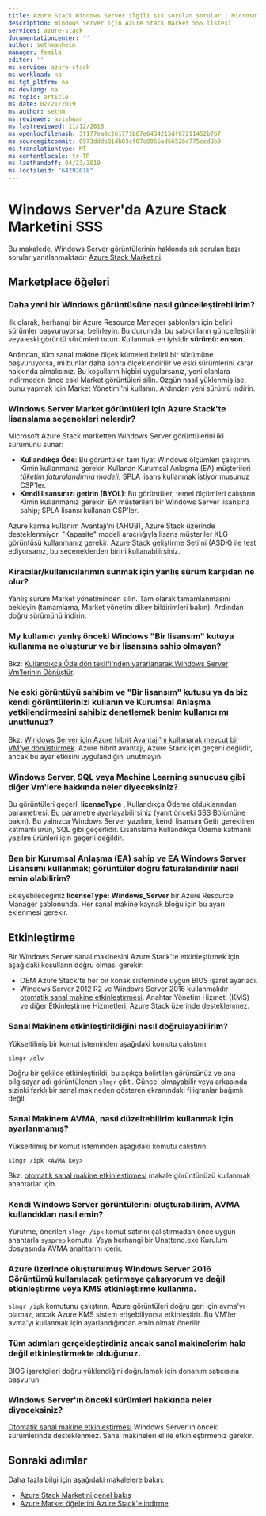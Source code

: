```yaml
---
title: Azure Stack Windows Server ilgili sık sorulan sorular | Microsoft Docs
description: Windows Server için Azure Stack Market SSS listesi
services: azure-stack
documentationcenter: ''
author: sethmanheim
manager: femila
editor: ''
ms.service: azure-stack
ms.workload: na
ms.tgt_pltfrm: na
ms.devlang: na
ms.topic: article
ms.date: 02/21/2019
ms.author: sethm
ms.reviewer: avishwan
ms.lastreviewed: 11/12/2018
ms.openlocfilehash: 3f177ea0c261771b67e6434215df67211452b767
ms.sourcegitcommit: 0973dddb81db03cf07c8966ad66526d775ced8b9
ms.translationtype: MT
ms.contentlocale: tr-TR
ms.lasthandoff: 04/23/2019
ms.locfileid: "64292018"
---
```

# <a name="windows-server-in-azure-stack-marketplace-faq"></a>Windows Server'da Azure Stack Marketini SSS

Bu makalede, Windows Server görüntülerinin hakkında sık sorulan bazı sorular yanıtlanmaktadır [Azure Stack Marketini](azure-stack-marketplace.md).

## <a name="marketplace-items"></a>Marketplace öğeleri

### <a name="how-do-i-update-to-a-newer-windows-image"></a>Daha yeni bir Windows görüntüsüne nasıl güncelleştirebilirim?

İlk olarak, herhangi bir Azure Resource Manager şablonları için belirli sürümler başvuruyorsa, belirleyin. Bu durumda, bu şablonların güncelleştirin veya eski görüntü sürümleri tutun. Kullanmak en iyisidir **sürümü: en son**.

Ardından, tüm sanal makine ölçek kümeleri belirli bir sürümüne başvuruyorsa, mi bunlar daha sonra ölçeklendirilir ve eski sürümlerini karar hakkında almalısınız. Bu koşulların hiçbiri uygularsanız, yeni olanlara indirmeden önce eski Market görüntüleri silin. Özgün nasıl yüklenmiş ise, bunu yapmak için Market Yönetimi'ni kullanın. Ardından yeni sürümü indirin.

### <a name="what-are-the-licensing-options-for-windows-server-marketplace-images-on-azure-stack"></a>Windows Server Market görüntüleri için Azure Stack'te lisanslama seçenekleri nelerdir?

Microsoft Azure Stack marketten Windows Server görüntülerini iki sürümünü sunar:

- **Kullandıkça Öde**: Bu görüntüler, tam fiyat Windows ölçümleri çalıştırın.
   Kimin kullanmanız gerekir: Kullanan Kurumsal Anlaşma (EA) müşterileri *tüketim faturalandırma modeli*; SPLA lisans kullanmak istiyor musunuz CSP'ler.
- **Kendi lisansınızı getirin (BYOL)**: Bu görüntüler, temel ölçümleri çalıştırın.
   Kimin kullanmanız gerekir: EA müşterileri bir Windows Server lisansına sahip; SPLA lisansı kullanan CSP'ler.

Azure karma kullanım Avantajı'nı (AHUB), Azure Stack üzerinde desteklenmiyor. "Kapasite" modeli aracılığıyla lisans müşteriler KLG görüntüsü kullanmanız gerekir. Azure Stack geliştirme Seti'ni (ASDK) ile test ediyorsanız, bu seçeneklerden birini kullanabilirsiniz.

### <a name="what-if-i-downloaded-the-wrong-version-to-offer-my-tenantsusers"></a>Kiracılar/kullanıcılarımın sunmak için yanlış sürüm karşıdan ne olur?

Yanlış sürüm Market yönetiminden silin. Tam olarak tamamlanmasını bekleyin (tamamlama, Market yönetim dikey bildirimleri bakın). Ardından doğru sürümünü indirin.

### <a name="what-if-my-user-incorrectly-checked-the-i-have-a-license-box-in-previous-windows-builds-and-they-dont-have-a-license"></a>My kullanıcı yanlış önceki Windows "Bir lisansım" kutuya kullanıma ne oluşturur ve bir lisansına sahip olmayan?

Bkz: [Kullandıkça Öde dön teklifi'nden yararlanarak Windows Server Vm'lerinin Dönüştür](/azure/virtual-machines/windows/hybrid-use-benefit-licensing#powershell-1).

### <a name="what-if-i-have-an-older-image-and-my-user-forgot-to-check-the-i-have-a-license-box-or-we-use-our-own-images-and-we-do-have-enterprise-agreement-entitlement"></a>Ne eski görüntüyü sahibim ve "Bir lisansım" kutusu ya da biz kendi görüntülerinizi kullanın ve Kurumsal Anlaşma yetkilendirmesini sahibiz denetlemek benim kullanıcı mı unuttunuz?

Bkz: [Windows Server için Azure hibrit Avantajı'nı kullanarak mevcut bir VM'ye dönüştürmek](/azure/virtual-machines/windows/hybrid-use-benefit-licensing#convert-an-existing-vm-using-azure-hybrid-benefit-for-windows-server). Azure hibrit avantajı, Azure Stack için geçerli değildir, ancak bu ayar etkisini uygulandığını unutmayın.

### <a name="what-about-other-vms-that-use-windows-server-such-as-sql-or-machine-learning-server"></a>Windows Server, SQL veya Machine Learning sunucusu gibi diğer Vm'lere hakkında neler diyeceksiniz?

Bu görüntüleri geçerli **licenseType** , Kullandıkça Ödeme olduklarından parametresi. Bu parametre ayarlayabilirsiniz (yanıt önceki SSS Bölümüne bakın). Bu yalnızca Windows Server yazılımı, kendi lisansını Getir gerektiren katmanlı ürün, SQL gibi geçerlidir. Lisanslama Kullandıkça Ödeme katmanlı yazılım ürünleri için geçerli değildir.

### <a name="i-have-an-enterprise-agreement-ea-and-will-be-using-my-ea-windows-server-license-how-do-i-make-sure-images-are-billed-correctly"></a>Ben bir Kurumsal Anlaşma (EA) sahip ve EA Windows Server Lisansımı kullanmak; görüntüler doğru faturalandırılır nasıl emin olabilirim?

Ekleyebileceğiniz **licenseType: Windows_Server** bir Azure Resource Manager şablonunda. Her sanal makine kaynak bloğu için bu ayarı eklenmesi gerekir.

## <a name="activation"></a>Etkinleştirme

Bir Windows Server sanal makinesini Azure Stack'te etkinleştirmek için aşağıdaki koşulların doğru olması gerekir:

- OEM Azure Stack'te her bir konak sisteminde uygun BIOS işaret ayarladı.
- Windows Server 2012 R2 ve Windows Server 2016 kullanmalıdır [otomatik sanal makine etkinleştirmesi](https://docs.microsoft.com/previous-versions/windows/it-pro/windows-server-2012-R2-and-2012/dn303421(v=ws.11)). Anahtar Yönetim Hizmeti (KMS) ve diğer Etkinleştirme Hizmetleri, Azure Stack üzerinde desteklenmez.

### <a name="how-can-i-verify-that-my-virtual-machine-is-activated"></a>Sanal Makinem etkinleştirildiğini nasıl doğrulayabilirim?

Yükseltilmiş bir komut isteminden aşağıdaki komutu çalıştırın:

```shell
slmgr /dlv
```

Doğru bir şekilde etkinleştirildi, bu açıkça belirtilen görürsünüz ve ana bilgisayar adı görüntülenen `slmgr` çıktı. Güncel olmayabilir veya arkasında sizinki farklı bir sanal makineden gösteren ekranındaki filigranlar bağımlı değil.

### <a name="my-vm-is-not-set-up-to-use-avma-how-can-i-fix-it"></a>Sanal Makinem AVMA, nasıl düzeltebilirim kullanmak için ayarlanmamış?

Yükseltilmiş bir komut isteminden aşağıdaki komutu çalıştırın:

```shell
slmgr /ipk <AVMA key>
```

Bkz: [otomatik sanal makine etkinleştirmesi](https://docs.microsoft.com/previous-versions/windows/it-pro/windows-server-2012-R2-and-2012/dn303421(v=ws.11)) makale görüntünüzü kullanmak anahtarlar için.

### <a name="i-create-my-own-windows-server-images-how-can-i-make-sure-they-use-avma"></a>Kendi Windows Server görüntülerini oluşturabilirim, AVMA kullandıkları nasıl emin?

Yürütme, önerilen `slmgr /ipk` komut satırını çalıştırmadan önce uygun anahtarla `sysprep` komutu. Veya herhangi bir Unattend.exe Kurulum dosyasında AVMA anahtarını içerir.

### <a name="i-am-trying-to-use-my-windows-server-2016-image-created-on-azure-and-it-is-not-activating-or-using-kms-activation"></a>Azure üzerinde oluşturulmuş Windows Server 2016 Görüntümü kullanılacak getirmeye çalışıyorum ve değil etkinleştirme veya KMS etkinleştirme kullanma.

`slmgr /ipk` komutunu çalıştırın. Azure görüntüleri doğru geri için avma'yı olamaz, ancak Azure KMS sistem erişebiliyorsa etkinleştirir. Bu VM'ler avma'yı kullanmak için ayarlandığından emin olmak önerilir.

### <a name="i-have-performed-all-of-these-steps-but-my-virtual-machines-are-still-not-activating"></a>Tüm adımları gerçekleştirdiniz ancak sanal makinelerim hala değil etkinleştirmekte olduğunuz.

BIOS işaretçileri doğru yüklendiğini doğrulamak için donanım satıcısına başvurun.

### <a name="what-about-earlier-versions-of-windows-server"></a>Windows Server'ın önceki sürümleri hakkında neler diyeceksiniz?

[Otomatik sanal makine etkinleştirmesi](https://docs.microsoft.com/previous-versions/windows/it-pro/windows-server-2012-R2-and-2012/dn303421(v=ws.11)) Windows Server'ın önceki sürümlerinde desteklenmez. Sanal makineleri el ile etkinleştirmeniz gerekir.

## <a name="next-steps"></a>Sonraki adımlar

Daha fazla bilgi için aşağıdaki makalelere bakın:

- [Azure Stack Marketini genel bakış](azure-stack-marketplace.md)
- [Azure Market öğelerini Azure Stack'e indirme](azure-stack-download-azure-marketplace-item.md)
